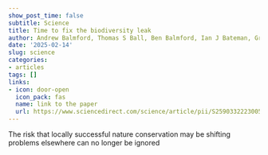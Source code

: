 ```yaml
---
show_post_time: false
subtitle: Science
title: Time to fix the biodiversity leak
author: Andrew Balmford, Thomas S Ball, Ben Balmford, Ian J Bateman, Graeme Buchanan, Gianluca Cerullo, Francisco d’Albertas, Alison Eyres, Ben Filewod, Brendan Fisher, Jonathan MH Green, Kyle S Hemes, Jody Holland, Miranda S Lam, Robin Naidoo, Alexander Pfaff, Taylor H Ricketts, Fiona Sanderson, Timothy D Searchinger, Bernardo BN Strassburg, Thomas Swinfield, David R Williams.
date: '2025-02-14'
slug: science
categories:
- articles
tags: []
links:
- icon: door-open
  icon_pack: fas
  name: link to the paper
  url: https://www.sciencedirect.com/science/article/pii/S2590332223005109
---
```


The risk that locally successful nature conservation may be shifting problems elsewhere can no longer be ignored